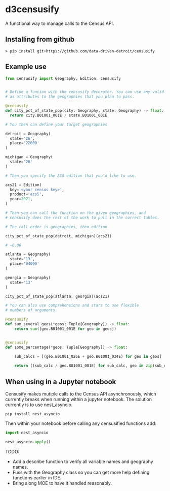 # d3censusify
A functional way to manage calls to the Census API.


## Installing from github

```console
> pip install git+https://github.com/data-driven-detroit/censusify
```

## Example use

```python
from censusify import Geography, Edition, censusify


# Define a funcion with the censusify decorator. You can use any valid table names
# as attributes to the geographies that you plan to pass.

@censusify
def city_pct_of_state_pop(city: Geography, state: Geography) -> float: # type hints are optional
  return city.B01001_001E / state.B01001_001E

# You then can define your target geographies

detroit = Geography(
  state='26',
  place='22000'
)

michigan = Geography(
  state='26'
)

# Then you specify the ACS edition that you'd like to use.

acs21 = Edition(
  key='<your census key>',
  product='acs5',
  year=2021,
)

# Then you can call the function on the given geographies, and 
# censusify does the rest of the work to pull in the correct tables.

# The call order is geographies, then edition

city_pct_of_state_pop(detroit, michigan)(acs21)

# ~0.06

atlanta = Geography(
  state='13',
  place='04000'
)

georgia = Geography(
  state='13'
)

city_pct_of_state_pop(atlanta, georgia)(acs21)

# You can also use comprehensions and stars to use flexible
# numbers of arguments.

@censusify
def sum_several_geos(*geos: Tuple[Geography]) -> float:
    return sum([geo.B01001_001E for geo in geos])


@censusify
def some_percentage(*geos: Tuple[Geography]) -> float:
    
    sub_calcs = [(geo.B01001_026E + geo.B01001_034E) for geo in geos]

    return [(sub_calc / geo.B01001_001E) for sub_calc, geo in zip(sub_calcs, geos)]
```

## When using in a Jupyter notebook
Censusify makes mutiple calls to the Census API asynchronously, which currently breaks when running within a jupyter notebook. The solution currently is to use nest_asyncio.

```
pip install nest_asyncio
```

Then within your notebook before calling any censusified functions add:

```python
import nest_asyncio

nest_asyncio.apply()
```

TODO:

- Add a describe function to verify all variable names and geography names.
- Fuss with the Geography class so you can get more help defining functions earlier in IDE.
- Bring along MOE to have it handled reasonably.
